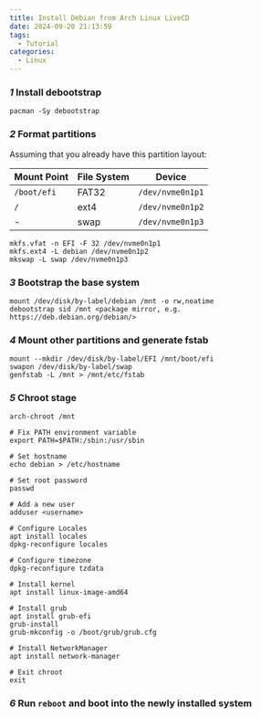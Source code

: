 ```yaml
---
title: Install Debian from Arch Linux LiveCD
date: 2024-09-20 21:13:59
tags:
  - Tutorial
categories:
  - Linux
---
```

### *1* Install debootstrap

```shell
pacman -Sy debootstrap
```

### *2* Format partitions

Assuming that you already have this partition layout:

| Mount Point | File System | Device          |
|-------------|-------------|-----------------|
| `/boot/efi` | FAT32       | `/dev/nvme0n1p1`|
| `/`         | ext4        | `/dev/nvme0n1p2`|
| -           | swap        | `/dev/nvme0n1p3`|

```shell
mkfs.vfat -n EFI -F 32 /dev/nvme0n1p1
mkfs.ext4 -L debian /dev/nvme0n1p2
mkswap -L swap /dev/nvme0n1p3
```

### *3* Bootstrap the base system

```shell
mount /dev/disk/by-label/debian /mnt -o rw,noatime
debootstrap sid /mnt <package mirror, e.g. https://deb.debian.org/debian/>
```

### *4* Mount other partitions and generate fstab

```shell
mount --mkdir /dev/disk/by-label/EFI /mnt/boot/efi
swapon /dev/disk/by-label/swap
genfstab -L /mnt > /mnt/etc/fstab
```

### *5* Chroot stage

```shell
arch-chroot /mnt

# Fix PATH environment variable
export PATH=$PATH:/sbin:/usr/sbin

# Set hostname
echo debian > /etc/hostname

# Set root password
passwd

# Add a new user
adduser <username>

# Configure Locales
apt install locales
dpkg-reconfigure locales

# Configure timezone
dpkg-reconfigure tzdata

# Install kernel
apt install linux-image-amd64

# Install grub
apt install grub-efi
grub-install
grub-mkconfig -o /boot/grub/grub.cfg

# Install NetworkManager
apt install network-manager

# Exit chroot
exit
```

### *6* Run `reboot` and boot into the newly installed system

